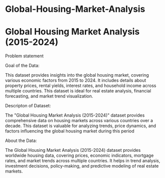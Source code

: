 # Global-Housing-Market-Analysis

# Global Housing Market Analysis (2015-2024)

Problem statement

Goal of the Data:

This dataset provides insights into the global housing market, covering various economic factors from 2015 to 2024. It includes details about property prices, rental yields, interest rates, and household income across multiple countries. This dataset is ideal for real estate analysis, financial forecasting, and market trend visualization.

Descripton of Dataset:

​The "Global Housing Market Analysis (2015-2024)" dataset provides comprehensive data on housing markets across various countries over a decade. This dataset is valuable for analyzing trends, price dynamics, and factors influencing the global housing market during this period

About the Data:

The Global Housing Market Analysis (2015-2024) dataset provides worldwide housing data, covering prices, economic indicators, mortgage rates, and market trends across multiple countries. It helps in trend analysis, investment decisions, policy-making, and predictive modeling of real estate markets.
